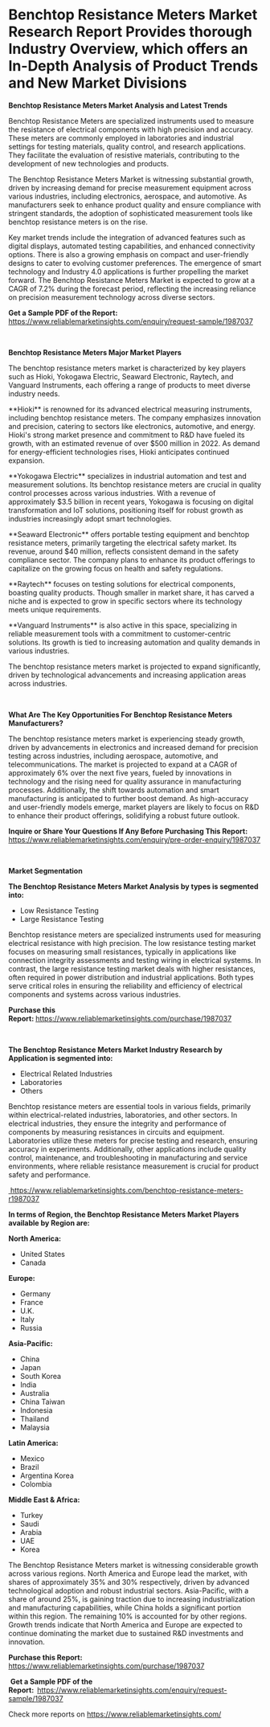 <p><h1>Benchtop Resistance Meters Market Research Report Provides thorough Industry Overview, which offers an In-Depth Analysis of Product Trends and New Market Divisions</h1></p><p><strong>Benchtop Resistance Meters Market Analysis and Latest Trends</strong></p>
<p><p>Benchtop Resistance Meters are specialized instruments used to measure the resistance of electrical components with high precision and accuracy. These meters are commonly employed in laboratories and industrial settings for testing materials, quality control, and research applications. They facilitate the evaluation of resistive materials, contributing to the development of new technologies and products.</p><p>The Benchtop Resistance Meters Market is witnessing substantial growth, driven by increasing demand for precise measurement equipment across various industries, including electronics, aerospace, and automotive. As manufacturers seek to enhance product quality and ensure compliance with stringent standards, the adoption of sophisticated measurement tools like benchtop resistance meters is on the rise. </p><p>Key market trends include the integration of advanced features such as digital displays, automated testing capabilities, and enhanced connectivity options. There is also a growing emphasis on compact and user-friendly designs to cater to evolving customer preferences. The emergence of smart technology and Industry 4.0 applications is further propelling the market forward. The Benchtop Resistance Meters Market is expected to grow at a CAGR of 7.2% during the forecast period, reflecting the increasing reliance on precision measurement technology across diverse sectors.</p></p>
<p><strong>Get a Sample PDF of the Report:&nbsp;</strong> <a href="https://www.reliablemarketinsights.com/enquiry/request-sample/1987037?utm_campaign=3040&utm_medium=2&utm_source=Github&utm_content=ia&utm_term=07042025&utm_id=benchtop-resistance-meters">https://www.reliablemarketinsights.com/enquiry/request-sample/1987037</a></p>
<p>&nbsp;</p>
<p><strong>Benchtop Resistance Meters Major Market Players</strong></p>
<p><p>The benchtop resistance meters market is characterized by key players such as Hioki, Yokogawa Electric, Seaward Electronic, Raytech, and Vanguard Instruments, each offering a range of products to meet diverse industry needs.</p><p>**Hioki** is renowned for its advanced electrical measuring instruments, including benchtop resistance meters. The company emphasizes innovation and precision, catering to sectors like electronics, automotive, and energy. Hioki's strong market presence and commitment to R&D have fueled its growth, with an estimated revenue of over $500 million in 2022. As demand for energy-efficient technologies rises, Hioki anticipates continued expansion.</p><p>**Yokogawa Electric** specializes in industrial automation and test and measurement solutions. Its benchtop resistance meters are crucial in quality control processes across various industries. With a revenue of approximately $3.5 billion in recent years, Yokogawa is focusing on digital transformation and IoT solutions, positioning itself for robust growth as industries increasingly adopt smart technologies.</p><p>**Seaward Electronic** offers portable testing equipment and benchtop resistance meters, primarily targeting the electrical safety market. Its revenue, around $40 million, reflects consistent demand in the safety compliance sector. The company plans to enhance its product offerings to capitalize on the growing focus on health and safety regulations.</p><p>**Raytech** focuses on testing solutions for electrical components, boasting quality products. Though smaller in market share, it has carved a niche and is expected to grow in specific sectors where its technology meets unique requirements.</p><p>**Vanguard Instruments** is also active in this space, specializing in reliable measurement tools with a commitment to customer-centric solutions. Its growth is tied to increasing automation and quality demands in various industries.</p><p>The benchtop resistance meters market is projected to expand significantly, driven by technological advancements and increasing application areas across industries.</p></p>
<p>&nbsp;</p>
<p><strong>What Are The Key Opportunities For Benchtop Resistance Meters Manufacturers?</strong></p>
<p><p>The benchtop resistance meters market is experiencing steady growth, driven by advancements in electronics and increased demand for precision testing across industries, including aerospace, automotive, and telecommunications. The market is projected to expand at a CAGR of approximately 6% over the next five years, fueled by innovations in technology and the rising need for quality assurance in manufacturing processes. Additionally, the shift towards automation and smart manufacturing is anticipated to further boost demand. As high-accuracy and user-friendly models emerge, market players are likely to focus on R&D to enhance their product offerings, solidifying a robust future outlook.</p></p>
<p><strong>Inquire or Share Your Questions If Any Before Purchasing This Report:</strong> <a href="https://www.reliablemarketinsights.com/enquiry/pre-order-enquiry/1987037?utm_campaign=3040&utm_medium=2&utm_source=Github&utm_content=ia&utm_term=07042025&utm_id=benchtop-resistance-meters">https://www.reliablemarketinsights.com/enquiry/pre-order-enquiry/1987037</a></p>
<p>&nbsp;</p>
<p><strong>Market Segmentation</strong></p>
<p><strong>The Benchtop Resistance Meters Market Analysis by types is segmented into:</strong></p>
<p><ul><li>Low Resistance Testing</li><li>Large Resistance Testing</li></ul></p>
<p><p>Benchtop resistance meters are specialized instruments used for measuring electrical resistance with high precision. The low resistance testing market focuses on measuring small resistances, typically in applications like connection integrity assessments and testing wiring in electrical systems. In contrast, the large resistance testing market deals with higher resistances, often required in power distribution and industrial applications. Both types serve critical roles in ensuring the reliability and efficiency of electrical components and systems across various industries.</p></p>
<p><strong>Purchase this Report:&nbsp;</strong><a href="https://www.reliablemarketinsights.com/purchase/1987037?utm_campaign=3040&utm_medium=2&utm_source=Github&utm_content=ia&utm_term=07042025&utm_id=benchtop-resistance-meters">https://www.reliablemarketinsights.com/purchase/1987037</a></p>
<p>&nbsp;</p>
<p><strong>The Benchtop Resistance Meters Market Industry Research by Application is segmented into:</strong></p>
<p><ul><li>Electrical Related Industries</li><li>Laboratories</li><li>Others</li></ul></p>
<p><p>Benchtop resistance meters are essential tools in various fields, primarily within electrical-related industries, laboratories, and other sectors. In electrical industries, they ensure the integrity and performance of components by measuring resistances in circuits and equipment. Laboratories utilize these meters for precise testing and research, ensuring accuracy in experiments. Additionally, other applications include quality control, maintenance, and troubleshooting in manufacturing and service environments, where reliable resistance measurement is crucial for product safety and performance.</p></p>
<p><a href="https://www.reliablemarketinsights.com/benchtop-resistance-meters-r1987037?utm_campaign=3040&utm_medium=2&utm_source=Github&utm_content=ia&utm_term=07042025&utm_id=benchtop-resistance-meters">&nbsp;https://www.reliablemarketinsights.com/benchtop-resistance-meters-r1987037</a></p>
<p><strong>In terms of Region, the Benchtop Resistance Meters Market Players available by Region are:</strong></p>
<p>
    <p> <strong> North America: </strong>
        <ul>
            <li>United States</li>
            <li>Canada</li>
        </ul>
        </p> 
    <p> <strong> Europe: </strong>
        <ul>
            <li>Germany</li>
            <li>France</li>
            <li>U.K.</li>
            <li>Italy</li>
            <li>Russia</li>
        </ul>
        </p> 
    <p> <strong> Asia-Pacific: </strong>
        <ul>
            <li>China</li>
            <li>Japan</li>
            <li>South Korea</li>
            <li>India</li>
            <li>Australia</li>
            <li>China Taiwan</li>
            <li>Indonesia</li>
            <li>Thailand</li>
            <li>Malaysia</li>
        </ul>
        </p> 
    <p> <strong> Latin America: </strong>
        <ul>
            <li>Mexico</li>
            <li>Brazil</li>
            <li>Argentina Korea</li>
            <li>Colombia</li>
        </ul>
        </p> 
    <p> <strong> Middle East & Africa: </strong>
        <ul>
            <li>Turkey</li>
            <li>Saudi</li>
            <li>Arabia</li>
            <li>UAE</li>
            <li>Korea</li>
        </ul>
    </p>
    </p>
<p><p>The Benchtop Resistance Meters market is witnessing considerable growth across various regions. North America and Europe lead the market, with shares of approximately 35% and 30% respectively, driven by advanced technological adoption and robust industrial sectors. Asia-Pacific, with a share of around 25%, is gaining traction due to increasing industrialization and manufacturing capabilities, while China holds a significant portion within this region. The remaining 10% is accounted for by other regions. Growth trends indicate that North America and Europe are expected to continue dominating the market due to sustained R&D investments and innovation.</p></p>
<p><strong>Purchase this Report: </strong><a href="https://www.reliablemarketinsights.com/purchase/1987037?utm_campaign=3040&utm_medium=2&utm_source=Github&utm_content=ia&utm_term=07042025&utm_id=benchtop-resistance-meters">https://www.reliablemarketinsights.com/purchase/1987037</a></p>
<p>&nbsp;<strong>Get a Sample PDF of the Report:&nbsp;&nbsp;</strong><a href="https://www.reliablemarketinsights.com/enquiry/request-sample/1987037?utm_campaign=3040&utm_medium=2&utm_source=Github&utm_content=ia&utm_term=07042025&utm_id=benchtop-resistance-meters">https://www.reliablemarketinsights.com/enquiry/request-sample/1987037</a></p>
<p><strong></strong></p>
<p>Check more reports on <a href="https://www.reliablemarketinsights.com/?utm_campaign=3040&utm_medium=2&utm_source=Github&utm_content=ia&utm_term=07042025&utm_id=benchtop-resistance-meters">https://www.reliablemarketinsights.com/</a></p>